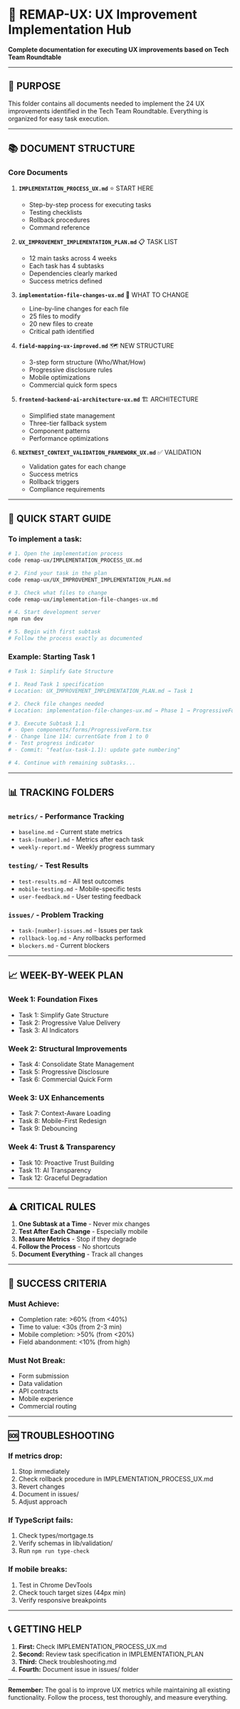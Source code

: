 # 📁 REMAP-UX: UX Improvement Implementation Hub
**Complete documentation for executing UX improvements based on Tech Team Roundtable**

---

## 🎯 PURPOSE
This folder contains all documents needed to implement the 24 UX improvements identified in the Tech Team Roundtable. Everything is organized for easy task execution.

---

## 📚 DOCUMENT STRUCTURE

### **Core Documents**

1. **`IMPLEMENTATION_PROCESS_UX.md`** ⭐ START HERE
   - Step-by-step process for executing tasks
   - Testing checklists
   - Rollback procedures
   - Command reference

2. **`UX_IMPROVEMENT_IMPLEMENTATION_PLAN.md`** 📋 TASK LIST
   - 12 main tasks across 4 weeks
   - Each task has 4 subtasks
   - Dependencies clearly marked
   - Success metrics defined

3. **`implementation-file-changes-ux.md`** 📝 WHAT TO CHANGE
   - Line-by-line changes for each file
   - 25 files to modify
   - 20 new files to create
   - Critical path identified

4. **`field-mapping-ux-improved.md`** 🗺️ NEW STRUCTURE
   - 3-step form structure (Who/What/How)
   - Progressive disclosure rules
   - Mobile optimizations
   - Commercial quick form specs

5. **`frontend-backend-ai-architecture-ux.md`** 🏗️ ARCHITECTURE
   - Simplified state management
   - Three-tier fallback system
   - Component patterns
   - Performance optimizations

6. **`NEXTNEST_CONTEXT_VALIDATION_FRAMEWORK_UX.md`** ✅ VALIDATION
   - Validation gates for each change
   - Success metrics
   - Rollback triggers
   - Compliance requirements

---

## 🚀 QUICK START GUIDE

### **To implement a task:**

```bash
# 1. Open the implementation process
code remap-ux/IMPLEMENTATION_PROCESS_UX.md

# 2. Find your task in the plan
code remap-ux/UX_IMPROVEMENT_IMPLEMENTATION_PLAN.md

# 3. Check what files to change
code remap-ux/implementation-file-changes-ux.md

# 4. Start development server
npm run dev

# 5. Begin with first subtask
# Follow the process exactly as documented
```

### **Example: Starting Task 1**

```bash
# Task 1: Simplify Gate Structure

# 1. Read Task 1 specification
# Location: UX_IMPROVEMENT_IMPLEMENTATION_PLAN.md → Task 1

# 2. Check file changes needed
# Location: implementation-file-changes-ux.md → Phase 1 → ProgressiveForm.tsx

# 3. Execute Subtask 1.1
# - Open components/forms/ProgressiveForm.tsx
# - Change line 114: currentGate from 1 to 0
# - Test progress indicator
# - Commit: "feat(ux-task-1.1): update gate numbering"

# 4. Continue with remaining subtasks...
```

---

## 📊 TRACKING FOLDERS

### **`metrics/`** - Performance Tracking
- `baseline.md` - Current state metrics
- `task-[number].md` - Metrics after each task
- `weekly-report.md` - Weekly progress summary

### **`testing/`** - Test Results
- `test-results.md` - All test outcomes
- `mobile-testing.md` - Mobile-specific tests
- `user-feedback.md` - User testing feedback

### **`issues/`** - Problem Tracking
- `task-[number]-issues.md` - Issues per task
- `rollback-log.md` - Any rollbacks performed
- `blockers.md` - Current blockers

---

## 📈 WEEK-BY-WEEK PLAN

### **Week 1: Foundation Fixes**
- Task 1: Simplify Gate Structure
- Task 2: Progressive Value Delivery  
- Task 3: AI Indicators

### **Week 2: Structural Improvements**
- Task 4: Consolidate State Management
- Task 5: Progressive Disclosure
- Task 6: Commercial Quick Form

### **Week 3: UX Enhancements**
- Task 7: Context-Aware Loading
- Task 8: Mobile-First Redesign
- Task 9: Debouncing

### **Week 4: Trust & Transparency**
- Task 10: Proactive Trust Building
- Task 11: AI Transparency
- Task 12: Graceful Degradation

---

## ⚠️ CRITICAL RULES

1. **One Subtask at a Time** - Never mix changes
2. **Test After Each Change** - Especially mobile
3. **Measure Metrics** - Stop if they degrade
4. **Follow the Process** - No shortcuts
5. **Document Everything** - Track all changes

---

## 🎯 SUCCESS CRITERIA

### **Must Achieve:**
- Completion rate: >60% (from <40%)
- Time to value: <30s (from 2-3 min)
- Mobile completion: >50% (from <20%)
- Field abandonment: <10% (from high)

### **Must Not Break:**
- Form submission
- Data validation
- API contracts
- Mobile experience
- Commercial routing

---

## 🆘 TROUBLESHOOTING

### **If metrics drop:**
1. Stop immediately
2. Check rollback procedure in IMPLEMENTATION_PROCESS_UX.md
3. Revert changes
4. Document in issues/
5. Adjust approach

### **If TypeScript fails:**
1. Check types/mortgage.ts
2. Verify schemas in lib/validation/
3. Run `npm run type-check`

### **If mobile breaks:**
1. Test in Chrome DevTools
2. Check touch target sizes (44px min)
3. Verify responsive breakpoints

---

## 📞 GETTING HELP

1. **First:** Check IMPLEMENTATION_PROCESS_UX.md
2. **Second:** Review task specification in IMPLEMENTATION_PLAN
3. **Third:** Check troubleshooting.md
4. **Fourth:** Document issue in issues/ folder

---

**Remember:** The goal is to improve UX metrics while maintaining all existing functionality. Follow the process, test thoroughly, and measure everything.